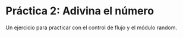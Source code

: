 # Práctica 2: Adivina el número

Un ejercicio para practicar con el control de flujo y el módulo random.
